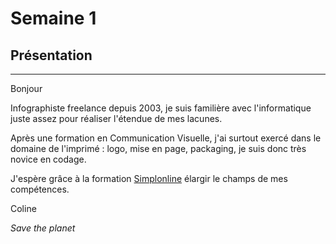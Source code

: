 # Semaine 1
## Présentation
---------------

Bonjour

Infographiste freelance depuis 2003, je suis familière avec l'informatique
juste assez pour réaliser l'étendue de mes lacunes.

Après une formation en Communication Visuelle, 
j'ai surtout exercé dans le domaine de l'imprimé : logo, mise en page, packaging, 
je suis donc très novice en codage.

J'espère grâce à la formation [Simplonline](http://simplonline.co)
élargir le champs de mes compétences.

Coline

_Save the planet_

